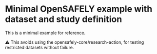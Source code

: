 # Minimal OpenSAFELY example with dataset and study definition

This is a minimal example for reference.

:warning: This avoids using the opensafely-core/research-action,
for testing restricted datasets without failure.
